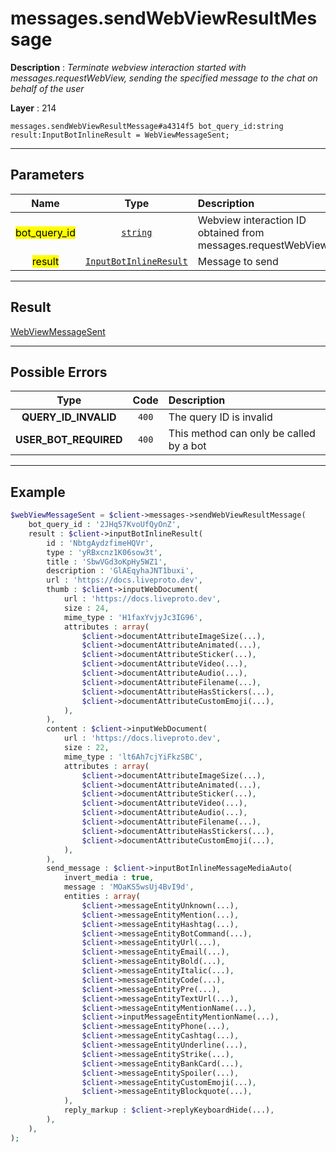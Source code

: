 # messages.sendWebViewResultMessage

**Description** : *Terminate webview interaction started with messages\.requestWebView, sending the specified message to the chat on behalf of the user*

**Layer** : 214

```tl
messages.sendWebViewResultMessage#a4314f5 bot_query_id:string result:InputBotInlineResult = WebViewMessageSent;
```

---

## Parameters

| Name | Type | Description |
| :---: | :---: | :--- |
| <mark>bot_query_id</mark> | [`string`](type/string) | Webview interaction ID obtained from messages.requestWebView |
| <mark>result</mark> | [`InputBotInlineResult`](type/InputBotInlineResult) | Message to send |

---

## Result

[WebViewMessageSent](type/WebViewMessageSent)

---

## Possible Errors

| Type | Code | Description |
| :---: | :---: | :--- |
| **QUERY_ID_INVALID** | `400` | The query ID is invalid |
| **USER_BOT_REQUIRED** | `400` | This method can only be called by a bot |

---

## Example

```php
$webViewMessageSent = $client->messages->sendWebViewResultMessage(
	bot_query_id : '2JHq57KvoUfQyOnZ',
	result : $client->inputBotInlineResult(
		id : 'NbtgAydzfimeHQVr',
		type : 'yRBxcnz1K06sow3t',
		title : 'SbwVGd3oKpHy5WZ1',
		description : 'GlAEqyhaJNT1buxi',
		url : 'https://docs.liveproto.dev',
		thumb : $client->inputWebDocument(
			url : 'https://docs.liveproto.dev',
			size : 24,
			mime_type : 'H1faxYvjyJc3IG96',
			attributes : array(
				$client->documentAttributeImageSize(...),
				$client->documentAttributeAnimated(...),
				$client->documentAttributeSticker(...),
				$client->documentAttributeVideo(...),
				$client->documentAttributeAudio(...),
				$client->documentAttributeFilename(...),
				$client->documentAttributeHasStickers(...),
				$client->documentAttributeCustomEmoji(...),
			),
		),
		content : $client->inputWebDocument(
			url : 'https://docs.liveproto.dev',
			size : 22,
			mime_type : 'lt6Ah7cjYiFkzSBC',
			attributes : array(
				$client->documentAttributeImageSize(...),
				$client->documentAttributeAnimated(...),
				$client->documentAttributeSticker(...),
				$client->documentAttributeVideo(...),
				$client->documentAttributeAudio(...),
				$client->documentAttributeFilename(...),
				$client->documentAttributeHasStickers(...),
				$client->documentAttributeCustomEmoji(...),
			),
		),
		send_message : $client->inputBotInlineMessageMediaAuto(
			invert_media : true,
			message : 'MOaKS5wsUj4BvI9d',
			entities : array(
				$client->messageEntityUnknown(...),
				$client->messageEntityMention(...),
				$client->messageEntityHashtag(...),
				$client->messageEntityBotCommand(...),
				$client->messageEntityUrl(...),
				$client->messageEntityEmail(...),
				$client->messageEntityBold(...),
				$client->messageEntityItalic(...),
				$client->messageEntityCode(...),
				$client->messageEntityPre(...),
				$client->messageEntityTextUrl(...),
				$client->messageEntityMentionName(...),
				$client->inputMessageEntityMentionName(...),
				$client->messageEntityPhone(...),
				$client->messageEntityCashtag(...),
				$client->messageEntityUnderline(...),
				$client->messageEntityStrike(...),
				$client->messageEntityBankCard(...),
				$client->messageEntitySpoiler(...),
				$client->messageEntityCustomEmoji(...),
				$client->messageEntityBlockquote(...),
			),
			reply_markup : $client->replyKeyboardHide(...),
		),
	),
);
```